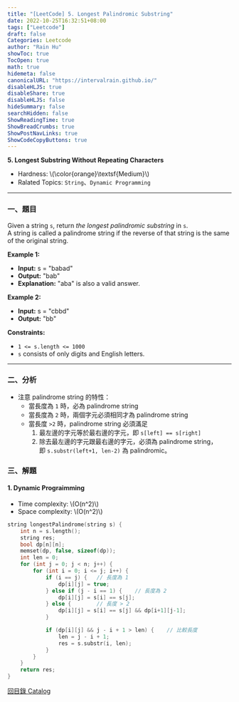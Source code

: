 ```yaml
---
title: "[LeetCode] 5. Longest Palindromic Substring"
date: 2022-10-25T16:32:51+08:00
tags: ["Leetcode"]
draft: false
Categories: Leetcode
author: "Rain Hu"
showToc: true
TocOpen: true
math: true
hidemeta: false
canonicalURL: "https://intervalrain.github.io/"
disableHLJS: true
disableShare: true
disableHLJS: false
hideSummary: false
searchHidden: false
ShowReadingTime: true
ShowBreadCrumbs: true
ShowPostNavLinks: true
ShowCodeCopyButtons: true
---
```

**5. Longest Substring Without Repeating Characters**
+ Hardness: \\(\color{orange}\textsf{Medium}\\)
+ Ralated Topics: `String`、`Dynamic Programming`
---
### 一、題目
Given a string `s`, return *the longest palindromic substring* in `s`.  
A string is called a palindrome string if the reverse of that string is the same of the original string.  

**Example 1:**  
+ **Input:** s = "babad"
+ **Output:** "bab"
+ **Explanation:** "aba" is also a valid answer.

**Example 2:**
+ **Input:** s = "cbbd"
+ **Output:** "bb"  

**Constraints:**
+ `1 <= s.length <= 1000`
+ `s` consists of only digits and English letters.

---

### 二、分析
+ 注意 palindrome string 的特性：
    + 當長度為 `1` 時，必為 palindrome string
    + 當長度為 `2` 時，兩個字元必須相同才為 palindrome string
    + 當長度 `>2` 時，palindrome string 必須滿足
        1. 最左邊的字元等於最右邊的字元，即 `s[left] == s[right]`
        2. 除去最左邊的字元跟最右邊的字元，必須為 palindrome string，  
        即 `s.substr(left+1, len-2)` 為 palindromic。
### 三、解題
#### 1. Dynamic Prograimming
+ Time complexity: \\(O(n^2)\\)
+ Space complexity: \\(O(n^2)\\)
```C++
string longestPalindrome(string s) {
    int n = s.length();
    string res;
    bool dp[n][n];
    memset(dp, false, sizeof(dp));
    int len = 0;
    for (int j = 0; j < n; j++) {
        for (int i = 0; i <= j; i++) {
            if (i == j) {   // 長度為 1
                dp[i][j] = true;
            } else if (j - i == 1) {    // 長度為 2
                dp[i][j] = s[i] == s[j];
            } else {        // 長度 > 2
                dp[i][j] = s[i] == s[j] && dp[i+1][j-1];
            }

            if (dp[i][j] && j - i + 1 > len) {    // 比較長度
                len = j - i + 1;
                res = s.substr(i, len);
            }
        }
    }
    return res;
}
```
[回目錄 Catalog](/posts/leetcode)